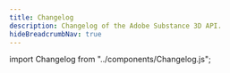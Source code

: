 ```yaml
---
title: Changelog
description: Changelog of the Adobe Substance 3D API.
hideBreadcrumbNav: true
---
```


import Changelog from "../components/Changelog.js";

<Changelog url="https://s3d.adobe.io/release-notes" />
